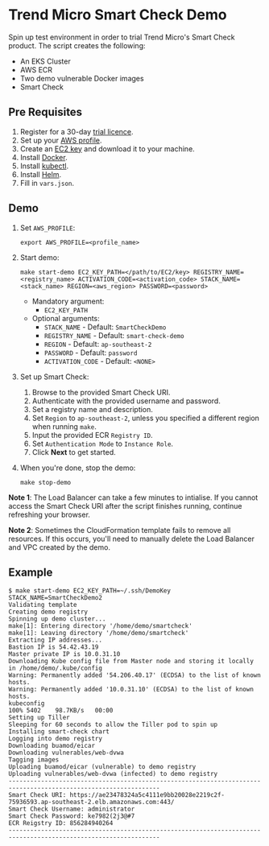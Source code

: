 # Trend Micro Smart Check Demo

Spin up test environment in order to trial Trend Micro's Smart Check product. The script creates the following:
* An EKS Cluster
* AWS ECR
* Two demo vulnerable Docker images
* Smart Check

## Pre Requisites

1. Register for a 30-day [trial licence](https://go2.trendmicro.com/geoip/trial-168).
2. Set up your [AWS profile](https://docs.aws.amazon.com/cli/latest/userguide/cli-configure-profiles.html).
3. Create an [EC2 key](https://docs.aws.amazon.com/AWSEC2/latest/UserGuide/ec2-key-pairs.html) and download it to your machine.
4. Install [Docker](https://docs.docker.com/install/linux/docker-ce/ubuntu/).
5. Install [kubectl](https://kubernetes.io/docs/tasks/tools/install-kubectl/).
6. Install [Helm](https://helm.sh/docs/using_helm/#installing-helm).
6. Fill in `vars.json`.

## Demo
1. Set `AWS_PROFILE`:

	```
	export AWS_PROFILE=<profile_name>
	```

2. Start demo: 
	```
	make start-demo EC2_KEY_PATH=</path/to/EC2/key> REGISTRY_NAME=<registry_name> ACTIVATION_CODE=<activation_code> STACK_NAME=<stack_name> REGION=<aws_region> PASSWORD=<password>
	```

	* Mandatory argument: 
		* `EC2_KEY_PATH`
	* Optional arguments: 
		* `STACK_NAME` - Default: `SmartCheckDemo`
		* `REGISTRY_NAME` - Default: `smart-check-demo`
		* `REGION` - Default: `ap-southeast-2`
		* `PASSWORD` - Default: `password`
		* `ACTIVATION_CODE` - Default: `<NONE>`

3. Set up Smart Check:
	1. Browse to the provided Smart Check URI.
	2. Authenticate with the provided username and password.
	3. Set a registry name and description.
	5. Set `Region` to `ap-southeast-2`, unless you specified a different region when running `make`.
	6. Input the provided ECR `Registry ID`.
	7. Set `Authentication Mode` to `Instance Role`.
	8. Click **Next** to get started.

4. When you're done, stop the demo:
	```
	make stop-demo
	```

**Note 1**: The Load Balancer can take a few minutes to intialise. If you cannot access the Smart Check URI after the script finishes running, continue refreshing your browser. 

**Note 2**: Sometimes the CloudFormation template fails to remove all resources. If this occurs, you'll need to manually delete the Load Balancer and VPC created by the demo.

## Example

```
$ make start-demo EC2_KEY_PATH=~/.ssh/DemoKey STACK_NAME=SmartCheckDemo2
Validating template
Creating demo registry
Spinning up demo cluster...
make[1]: Entering directory '/home/demo/smartcheck'
make[1]: Leaving directory '/home/demo/smartcheck'
Extracting IP addresses...
Bastion IP is 54.42.43.19
Master private IP is 10.0.31.10
Downloading Kube config file from Master node and storing it locally in /home/demo/.kube/config
Warning: Permanently added '54.206.40.17' (ECDSA) to the list of known hosts.
Warning: Permanently added '10.0.31.10' (ECDSA) to the list of known hosts.
kubeconfig                                                                                                                                                                                                                                100% 5402    98.7KB/s   00:00    
Setting up Tiller
Sleeping for 60 seconds to allow the Tiller pod to spin up
Installing smart-check chart
Logging into demo registry
Downloading buamod/eicar
Downloading vulnerables/web-dvwa
Tagging images
Uploading buamod/eicar (vulnerable) to demo registry
Uploading vulnerables/web-dvwa (infected) to demo registry
----------------------------------------------------------------------------------------------------------------
Smart Check URI: https://ae23478324a5c4111e9bb20028e2219c2f-75936593.ap-southeast-2.elb.amazonaws.com:443/
Smart Check Username: administrator
Smart Check Password: ke7982(2j3@#7
ECR Reigstry ID: 856284940264
----------------------------------------------------------------------------------------------------------------
```